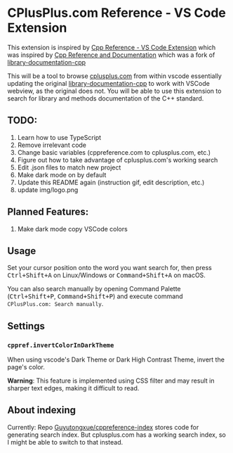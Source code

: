 # CPlusPlus.com Reference - VS Code Extension


This extension is inspired by [Cpp Reference - VS Code Extension](https://github.com/Guyutongxue/VSC_CppReference) which was inspired by [Cpp Reference and Documentation](https://github.com/FederAndInk/search-cpp-documentation) which was a fork of [library-documentation-cpp](https://github.com/gursahani/search-cpp-documentation)

This will be a tool to browse [cplusplus.com](https://cplusplus.com) from within vscode essentially updating the original [library-documentation-cpp](https://github.com/gursahani/search-cpp-documentation) to work with VSCode webview, as the original does not.
You will be able to use this extension to search for library and methods documentation of the C++ standard.

## TODO:

1. Learn how to use TypeScript
2. Remove irrelevant code
3. Change basic variables (cppreference.com to cplusplus.com, etc.)
4. Figure out how to take advantage of cplusplus.com's working search
5. Edit .json files to match new project
6. Make dark mode on by default
7. Update this README again (instruction gif, edit description, etc.)
8. update img/logo.png

## Planned Features:

1. Make dark mode copy VSCode colors
## Usage

Set your cursor position onto the word you want search for, then press <kbd>Ctrl+Shift+A</kbd> on Linux/Windows or <kbd>Command+Shift+A</kbd> on macOS.
<!-- ![](https://s1.ax1x.com/2020/09/02/w9nkKf.gif) format for how to include a gif, keep for later -->
You can also search manually by opening Command Palette (<kbd>Ctrl+Shift+P</kbd>, <kbd>Command+Shift+P</kbd>) and execute command `CPlusPlus.com: Search manually`.

## Settings

### `cppref.invertColorInDarkTheme`

When using vscode's Dark Theme or Dark High Contrast Theme, invert the page's color.

**Warning**: This feature is implemented using CSS filter and may result in sharper text edges, making it difficult to read.

## About indexing
Currently:
Repo [Guyutongxue/cppreference-index](https://github.com/Guyutongxue/cppreference-index) stores code for generating search index.
But cplusplus.com has a working search index, so I might be able to switch to that instead.
